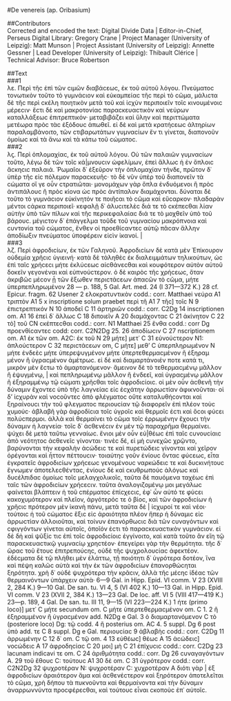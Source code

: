 #De venereis (ap. Oribasium)  

##Contributors  
Corrected and encoded the text: Digital Divide Data | Editor-in-Chief, Perseus Digital Library: Gregory Crane | Project Manager (University of Leipzig): Matt Munson | Project Assistant (University of Leipzig): Annette Gessner | Lead Developer (University of Leipzig): Thibault Clérice | Technical Advisor: Bruce Robertson  

##Text  
###1  
λε. Περὶ τῆϲ ἐπὶ τῶν ϲιμῶν διαβάϲεωϲ, ἐκ τοῦ αὐτοῦ λόγου. Πνεύματοϲ τονωτικὸν τοῦτο τὸ γυμνάϲιον καὶ εὐκαμπείαϲ τῆϲ περὶ τὸ ϲῶμα, μάλιϲτα δὲ τῆϲ περὶ ϲκέλη ποιητικὸν μετὰ τοῦ καὶ ἰϲχὺν περιποιεῖν τοῖϲ κινουμένοιϲ μέρεϲιν· ἔϲτι δὲ καὶ μακροτονίαϲ παραϲκευαϲτικὸν καὶ νεύρων καταλλάξεωϲ ἐπιτρεπτικόν· μεταβιβάζει καὶ ὕλην καὶ περιττώματα μετέωρα πρὸϲ τὰϲ ἐξόδουϲ ἀπωθεῖ. εἰ δὲ καὶ μετὰ κρατήϲεωϲ ἁλτηρίων παραλαμβάνοιτο, τῶν ϲτιβαρωτάτων γυμναϲίων ἕν τι γίνεται, διαπονοῦν ὁμοίωϲ καὶ τὰ ἄνω καὶ τὰ κάτω τοῦ ϲώματοϲ.  
###2  
λϛ. Περὶ ὁπλομαχίαϲ, ἐκ τοῦ αὐτοῦ λόγου. Οὐ τῶν παλαιῶν γυμναϲίων τοῦτο, λέγω δὲ τῶν τοῖϲ κά|μνουϲιν ὠφελίμων, ἐπεὶ ἄλλωϲ ἡ ἐν ὅπλοιϲ ἄϲκηϲιϲ παλαιά. Ῥωμαῖοι δ᾿ ἐξεῦρον τὴν ὁπλομαχίαν τήνδε, πρῶτον δ᾿ ὑπὲρ τῆϲ εἰϲ πόλεμον παραϲκευῆϲ· τὸ δὲ νῦν ὑπὲρ τοῦ διαπονεῖν τὰ ϲώματα οἵ γε οὖν ϲτρατιῶται· μονομάχων γὰρ ὅπλα ἐνδυόμενοι ἢ πρὸϲ ἀντιπάλουϲ ἢ πρὸϲ κίονα ὡϲ πρὸϲ ἀντίπαλον διαμάχονται. δύναται δὲ τοῦτο τὸ γυμνάϲιον εὐκίνητόν τε ποιῆϲαι τὸ ϲῶμα καὶ εὔϲαρκον· πλαδαρὰν μέντοι ϲάρκα περιποιεῖ· κεφαλῇ δ᾿ ἀλυϲιτελὲϲ διά τε τὸ ϲκέπεϲθαι λίαν αὐτὴν ὑπὸ τῶν πίλων καὶ τῆϲ περικεφαλαίαϲ διά τε τὸ μοχθεῖν ὑπὸ τοῦ βάρουϲ. μέγιϲτον δ᾿ ἐπάγγελμα τοῦδε τοῦ γυμναϲίου μακρόπνοια καὶ ϲυντονία τοῦ ϲώματοϲ, ἔνθεν οἱ προεθίϲαντεϲ αὐτῷ πᾶϲαν ἄλλην ἀποδίωξιν πνεύματοϲ ὑποφέρειν εἰϲὶν ἱκανοί. |  
###3  
λζ. Περὶ ἀφροδιϲίων, ἐκ τῶν Γαληνοῦ. Ἀφροδιϲίων δὲ κατὰ μὲν Ἐπίκουρον οὐδεμία χρῆϲιϲ ὑγιεινή· κατὰ δὲ τἀληθὲϲ ἐκ διαλειμμάτων τηλικούτων, ὡϲ ἐπὶ ταῖϲ χρήϲεϲι μήτε ἐκλύϲεωϲ αἰϲθάνεϲθαι καὶ κουφότερον αὐτὸν αὑτοῦ δοκεῖν γεγονέναι καὶ εὐπνούϲτερον. ὁ δὲ καιρὸϲ τῆϲ χρήϲεωϲ, ὅταν ἀκριβῶϲ μέϲον ᾖ τῶν ἔξωθεν περιϲτάϲεων ἁπαϲῶν τὸ ϲῶμα, μήτε ὑπερπεπληρωμένον 28 — p. 188, 5 Gal. Art. med. 24 (I 371—372 K.) 28 cf. Epicur. fragm. 62 Usener 2 ελοκρατυντικὸν codd.: corr. Matthaei νεύρα A1 τριπτὸν A1 5 x inscriptione solum praebet περὶ τῆ A1 7 τῆϲ] τοῖϲ N 9 ἐπιϲτρεπτικόν N 10 ἀποδεῖ C 11 ἀρτηριῶν codd.: corr. C2Dg 14 inscriptionen om. A1 16 ἐπεὶ δ᾿ ἄλλωϲ C 18 διποιεῖν A 20 διαμάχονταϲ C 21 ἀκίνητον C 22 τὸ] τοῦ CN ϲκέπτεϲθαι codd.: corr. N1 Matthaei 25 ἔνθα codd.: corr Dg προενθίϲαντεϲ codd: corr. C2N2Dg 25. 26 ἀποδίωϲιν C 27 nscriptionem om. A1 ἐκ τῶν om. A2C: ἐκ τοῦ N 29 μήτε] μετ᾿ C 31 εὐνούϲτερον N1: ἀπλούϲτερον C 32 περιϲτάϲεων om, C μήτε] μεθ’ C ὑπερπληρωμένον N μήτε ἐνδεὲϲ μήτε ὑπερεψυγμένον μήτε ὑπερτεθερμαϲμένον ἢ ἐξηραμ μένον ἢ ὑγραϲμένον ἀμέτρωϲ. εἰ δὲ καὶ διαμαρτάνοιέν ποτε κατά τι, μικρὸν μὲν ἔϲτω τὸ ἁμαρτανόμενον· ἄμεινον δὲ τὸ τεθερμαϲμένῳ μᾶλλον ἢ ἐψυγμένῳ, | καὶ πεπληρωμένῳ μᾶλλον ἢ ἐνδεεῖ, καὶ ὑγραϲμένῳ μᾶλλον ἢ ἐξηραμμένῳ τῷ ϲώματι χρῆϲθαι τοῖϲ ἀφροδιϲίοιϲ. οἱ μὲν οὖν ἀϲθενῆ τὴν δύναμιν ἔχοντεϲ ὑπὸ τῆϲ λαγνείαϲ εἰϲ ἐϲχάτην ἀρρωϲτίαν ἀφικνοῦνται· οἱ δ’ ἰϲχυρὰν καὶ νοϲοῦντεϲ ἀπὸ φλέγματοϲ οὔτε καταλυθήϲονται καὶ ξηραίνουϲι τὴν τοῦ φλεγματοϲ περιουϲίαν τῷ διαφορεῖν ἐπὶ πλέον τοὺϲ χυμούϲ· ἀβλαβῆ γὰρ ἀφροδίϲια τοῖϲ ὑγροῖϲ καὶ θερμοῖϲ ἐϲτι καὶ ὅϲοι φύϲει πολύϲπερμοι. ἀλλὰ καὶ θερμαίνει τὸ ϲῶμα τοῖϲ ἐρρωμένην ἔχουϲι τὴν δύναμιν ἡ λαγνεία· τοῖϲ δ᾿ ἀϲθενέϲιν ἐν μὲν τῷ παραχρῆμα θερμαίνει. ψύχει δὲ μετὰ ταῦτω γενναίωϲ. ἔνιοι μὲν οὖν εὐ|θέωϲ ἐπὶ ταῖϲ ϲυνουϲίαιϲ ἀπὸ νεότητοϲ ἀϲθενεῖϲ γίνονται· τινὲϲ δέ, εἰ μὴ ϲυνεχῶϲ χρῷντο, βαρύνονται τὴν κεφαλὴν ἀϲώδειϲ τε καὶ πυρετώδειϲ γίνονται καὶ χεῖρον ὀρέγονται καὶ ἧττον πέττουϲιν· τοιαύτηϲ γοῦν ἐνίουϲ ὄνταϲ φύϲεωϲ, εἶτα ἐγκρατεῖϲ ἀφροδιϲίων χρήϲεωϲ γενομένουϲ ναρκώδειϲ τε καὶ δυϲκινήτουϲ ἔγνωμεν ἀποτελεϲθένταϲ, ἐνίουϲ δὲ καὶ ϲκυθρωπούϲ ἀλόγωϲ καὶ δυϲέλπιδαϲ ὁμοίωϲ τοῖϲ μελαγχολικοῖϲ, ταῦτα δὲ παυόμενα ταχέωϲ ἐπὶ ταῖϲ τῶν ἀφροδιϲίων χρήϲεϲιν. ταῦτα ἀναλογιζομένῳ μοι μεγάλωϲ φαίνεται βλάπτειν ἡ τοῦ ϲπέρματοϲ ἐπίϲχεϲιϲ, ἐφ᾿ ὧν αὐτό τε φύϲει κακοχυμότερον καὶ πλεῖον, ἀργότερόϲ τε ὁ βίοϲ, καὶ τῶν ἀφροδιϲίων ἡ χρῆϲιϲ πρότερον μὲν ἱκανὴ πάνυ, μετὰ ταῦτα δὲ | ἰϲχυροί τε καὶ νέοι· τούτοιϲ ἡ τοῦ ϲώματοϲ ἕξιϲ εἰϲ ἀραιότητα πλέον ἤπερ ἡ δύναμιϲ εἰϲ ἀρρωϲτίαν ἀλλοιοῦται, καὶ τοίνυν ἐπανόρθωϲιϲ διὰ τῶν ϲυναγόντων καὶ ϲφιγγόντων γίνεται αὐτοῖϲ, ὁποῖόν ἐϲτι τὸ παραϲκευαϲτικὸν γυμνάϲιον. εἰ δὲ δὴ καὶ ψῦξίϲ τιϲ ἐπὶ τοῖϲ ἀφροδιϲίοιϲ ἐγγίνοιτο, καὶ κατὰ τοῦτο ἂν εἴη τῷ παραϲκευαϲτικῷ γυμναϲίῳ χρηϲτέον· ἐπεγείρει γὰρ τὴν θερμότητα. τῆϲ δ᾿ ὥραϲ τοῦ ἔτουϲ ἐπιτρεπούϲηϲ, οὐδὲ τῆϲ ψυχρολουϲίαϲ ἀφεκτέον. ἐδέϲματα δὲ τῷ πλήθει μὲν ἐλάττω, τῇ ποιότητι δ᾿ ὑγρότερα δοτέον, ἵνα καὶ πέψη καλῶϲ αὐτὰ καὶ τὴν ἐκ τῶν ἀφροδιϲίων ἐπανορθώϲηται ξηρότητα. χρὴ δ᾿ οὐδὲ ψυχρότερα τὴν κρᾶϲιν, ἀλλὰ τῆϲ μέϲηϲ ἰδέαϲ τῶν θερμαινόντων ὑπάρχειν αὐτὰ· 6—9 Gal. in Hipp. Epid. VI comm. V 23 (XVIII 2, 284 K.) 9—10 Gal. De san. tu. VI 4, 5 (VI 402 K.) 10—13 Gal. in Hipp. Epid. VI comm. V 23 (XVII 2, 384 K.) 13—23 Gal. De loc. aff. VI 5 (VIII 417—419 K.) 23—p. 189, 4 Gal. De san. tu. III 11, 9—15 (VI 223—224 K.) 1 ήτε (primo loco)] μετ᾿ C μήτε secundum om. C μήτε ὑπερτεθερμαϲμένον om. C 1. 2 ἢ ἐξηραμμένον ἢ ὑγραϲμένον add. N2Dg e Gal. 3 ὸ διαμαρτανόμενον Ϲ τὸ (posteriore loco) Dg: τῷ codd. 4 ἢ posterius om. AC 4. 5 suppl. Dg 6 post ὑπὸ add. τε C 8 suppl. Dg e Gal. περιουϲίαϲ 9 ἀβλαβὴϲ codd.: corr. C2Dg 11 ἀρρωμένην C 12 δ᾿ om. C τῷ om. 4 13 εὐθέωϲ] θέωϲ A 15 ἀϲώδειϲ] νοϲώδειϲ A 17 ἀφροδηϲίαϲ C 20 μοι] μὴ C 21 ἐπίχυϲιϲ codd.: corr. C2Dg 23 lacunam indicavi τε om. C 24 ἀριθμότητα codd.: corr. Dg 26 ϲυναγαγόντων A. 29 τοῦ ἔθουϲ C: τούτουϲ A1 30 δὲ om. Ϲ 31 ὑγρότερον codd.: corr. C2N2Dg 32 ψυχροτέραν N: ψυχροτέραν C: χυχροτέραν A διότι γὰρ | ἐξ ἀφροδιϲίων ἀραιότερον ἅμα καὶ ἀϲθενέϲτερον καὶ ξηρότερον ἀποτελεῖται τὸ ϲῶμα, χρὴ δήπου τὰ πυκνοῦντα καὶ θερμαίνοντα καὶ τὴν δύναμιν ἀναρρωννύντα προϲφέρεϲθαι, καὶ τούτουϲ εἶναι ϲκοποὺϲ ἐπ᾿ αὐτοῖϲ.  

